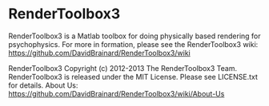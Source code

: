 RenderToolbox3
==============
RenderToolbox3 is a Matlab toolbox for doing physically based rendering for psychophysics.  For more in formation, please see the RenderToolbox3 wiki:
https://github.com/DavidBrainard/RenderToolbox3/wiki

RenderToolbox3 Copyright (c) 2012-2013 The RenderToolbox3 Team.
RenderToolbox3 is released under the MIT License.
Please see LICENSE.txt for details. 
About Us: https://github.com/DavidBrainard/RenderToolbox3/wiki/About-Us

